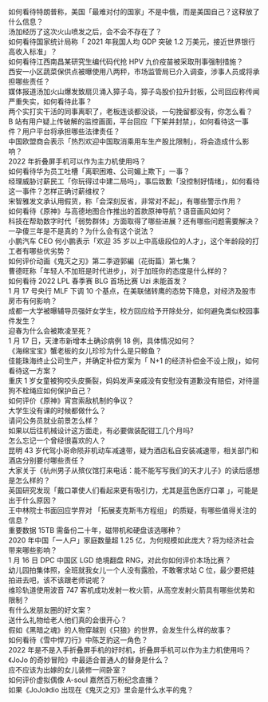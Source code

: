 如何看待特朗普称，美国「最难对付的国家」不是中俄，而是美国自己？这释放了什么信息？  
汤加经历了这次火山喷发之后，会不会不存在了？  
如何看待国家统计局称「 2021 年我国人均 GDP 突破 1.2 万美元，接近世界银行高收入标准」？  
如何看待江西南昌某研究生编代码代抢 HPV 九价疫苗被采取刑事强制措施？  
西安一小区蔬菜保供点被曝使用八两秤，市场监管局已介入调查，涉事人员或将承担哪些责任？  
媒体报道汤加火山爆发致扇贝涌入獐子岛，獐子岛股价拉升封板，公司回应称传闻严重失实，如何看待此事？  
两个实打实干活的同事离职了，老板连谈都没谈，一句挽留都没有，你怎么看？  
B 站有用户疑上传破解的监控画面，平台回应「下架并封禁」，如何看待这一事件？用户平台将承担哪些法律责任？  
中国欧盟商会表示「热烈欢迎中国取消乘用车生产股比限制」，将会造成什么影响？  
2022 年折叠屏手机可以作为主力机使用吗？  
如何看待华为员工吐槽「离职困难、公司媚上欺下」一事？  
经理威胁讨薪民工「你玩得过中建二局吗」，事后致歉「没控制好情绪」，如何看待这一事件？怎样正确讨薪维权？  
宋智雅发文承认用假货，称「会深刻反省，非常对不起」，有哪些警示作用？  
如何看待《原神》与高德地图合作推出的首款原神导航？语音画风如何？  
科技在帮助数字时代「弱势群体」方面取得了哪些进展？还有哪些问题需要解决？  
一孕傻三年是不是真的？为什么会有这个说法？  
小鹏汽车 CEO 何小鹏表示「欢迎 35 岁以上中高级段位的人才」，这个年龄段的打工者有哪些优劣势？  
如何评价动画《鬼灭之刃》第二季遊郭編（花街篇）第七集？  
曹德旺称「年轻人不加班是时代进步」，对于加班你的态度是什么样的？  
如何看待 2022 LPL 春季赛 BLG 首场比赛 Uzi 未能首发？  
1 月 17 号央行 MLF 下调 10 个基点，在美联储转鹰的态势下降息，对经济及股市房市有何影响？  
成都一大学被曝辅导员强奸女学生，校方回应给予开除处分，如何避免类似校园事件发生？  
迎春为什么会被欺凌至死？  
1 月 17 日，天津市新增本土确诊病例 18  例，具体情况如何？  
《海绵宝宝》蟹老板的女儿珍珍为什么是只鲸鱼？  
佳能珠海终止公司生产，并确定补偿方案为「 N+1 的经济补偿金不设上限」，如何看待这一方案？  
重庆 1 岁女童被狗咬头皮撕裂，妈妈发声亲戚没有安慰没有道歉没有赔偿，对待遛狗不栓绳应如何保护自己？  
如何评价《原神》宵宫索敌机制的争议？  
大学生没有课的时候都做什么？  
请问公务员就业前景怎么样？  
如果以后往机械设计这方面走，有必要做装配钳工几个月吗?  
怎么忘记一个曾经很喜欢的人？  
昆明 43 岁代驾小哥命陨非机动车减速带，疑为酒店私自安装减速带，相关部门和酒店分别要付哪些责任？  
大家关于《杭州男子从殡仪馆打来电话：能不能写写我们的天才儿子》的读后感想是怎么样的？  
英国研究发现「戴口罩使人们看起来更有吸引力，尤其是蓝色医疗口罩 」，可能是出于什么原因？  
王中林院士书面回应学界对 「拓展麦克斯韦方程组」 的质疑，有哪些值得关注的信息？  
重要数据 15TB 需备份二十年，磁带机和硬盘该选哪种？  
2020 年中国「一人户」家庭数量超 1.25 亿，为何规模如此庞大？将为经济社会带来哪些影响？  
1 月 16 日 DPC 中国区 LGD 绝境翻盘 RNG，对此你如何评价本场比赛？  
幼儿园拍集体照，全班就我女儿一个人没有露脸，不敢奢求站 C 位，最少要把娃拍进去吧，该不该跟老师说呢？  
维珍轨道使用波音 747 客机成功发射一枚火箭，从高空发射火箭具有哪些优势和限制？  
有什么发朋友圈的好文案？  
送什么礼物给老人他们真的会很开心？  
假如《黑暗之魂》的人物穿越到《只狼》的世界，会发生什么样的故事？  
如何看待《雪中悍刀行》中陈芝豹这一角色？  
2022 年是不是入手折叠屏手机的好时机，折叠屏手机可以作为主力机使用吗？  
《JoJo 的奇妙冒险》中最适合普通人的替身是什么？  
应不应该为出嫁的女儿装修一间卧室？  
如何评价虚拟偶像 A-soul 嘉然百万粉纪念直播？  
如果《JoJo》dio 出现在《鬼灭之刃》里会是什么水平的鬼？  
